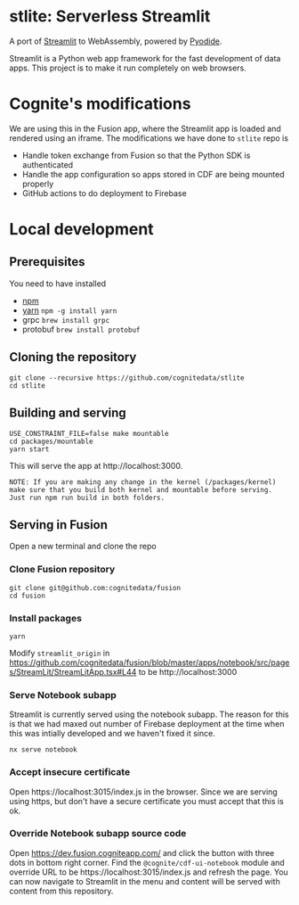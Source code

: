 # stlite: Serverless Streamlit

A port of [Streamlit](https://streamlit.io/) to WebAssembly, powered by [Pyodide](https://pyodide.org/).

Streamlit is a Python web app framework for the fast development of data apps. This project is to make it run completely on web browsers.

# Cognite's modifications

We are using this in the Fusion app, where the Streamlit app is loaded and rendered using an iframe. The modifications we have done to `stlite` repo is

- Handle token exchange from Fusion so that the Python SDK is authenticated
- Handle the app configuration so apps stored in CDF are being mounted properly
- GitHub actions to do deployment to Firebase

# Local development

## Prerequisites

You need to have installed

- [npm](https://docs.npmjs.com/downloading-and-installing-node-js-and-npm)
- [yarn](https://yarnpkg.com/) `npm -g install yarn`
- grpc `brew install grpc`
- protobuf `brew install protobuf`

## Cloning the repository

```
git clone --recursive https://github.com/cognitedata/stlite
cd stlite
```

## Building and serving

```
USE_CONSTRAINT_FILE=false make mountable
cd packages/mountable
yarn start
```

This will serve the app at http://localhost:3000.

`NOTE: If you are making any change in the kernel (/packages/kernel) make sure that you build both kernel and mountable before serving. Just run npm run build in both folders.`

## Serving in Fusion

Open a new terminal and clone the repo

### Clone Fusion repository

```
git clone git@github.com:cognitedata/fusion
cd fusion
```

### Install packages

```
yarn
```

Modify `streamlit_origin` in https://github.com/cognitedata/fusion/blob/master/apps/notebook/src/pages/StreamLit/StreamLitApp.tsx#L44 to be http://localhost:3000

### Serve Notebook subapp

Streamlit is currently served using the notebook subapp. The reason for this is that we had maxed out number of Firebase deployment at the time when this was intially developed and we haven't fixed it since.

```
nx serve notebook
```

### Accept insecure certificate

Open https://localhost:3015/index.js in the browser. Since we are serving using https, but don't have a secure certificate you must accept that this is ok.

### Override Notebook subapp source code

Open https://dev.fusion.cogniteapp.com/ and click the button with three dots in bottom right corner. Find the `@cognite/cdf-ui-notebook` module and override URL to be https://localhost:3015/index.js and refresh the page. You can now navigate to Streamlit in the menu and content will be served with content from this repository.
